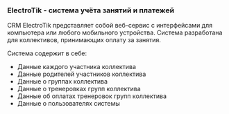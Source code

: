 ### ElectroTik - cистема учёта занятий и платежей

CRM ElectroTik представляет собой веб-сервис с интерфейсами для компьютера или любого мобильного устройства. Система разработана для коллективов, принимающих оплату за занятия.

Система содержит в себе:

- Данные каждого участника коллектива
- Данные родителей участников коллектива
- Данные о группах коллектива
- Данные о тренеровках групп коллектива
- Данные об оплатах тренеровок групп коллектива
- Данные о пользователях системы